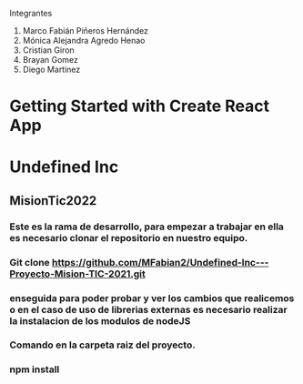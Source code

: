 
Integrantes
1. Marco Fabián Piñeros Hernández
2. Mónica Alejandra Agredo Henao
3. Cristian Giron
4. Brayan Gomez
5. Diego Martinez
# Getting Started with Create React App

# Undefined Inc


## MisionTic2022 

### Este es la rama de desarrollo, para empezar a trabajar en ella es necesario clonar el repositorio en nuestro equipo.

### Git clone https://github.com/MFabian2/Undefined-Inc---Proyecto-Mision-TIC-2021.git

### enseguida para poder probar y ver los cambios que realicemos o en el caso de uso de librerias externas es necesario realizar la instalacion de los modulos de nodeJS

### Comando en la carpeta raiz del proyecto.

### npm install

